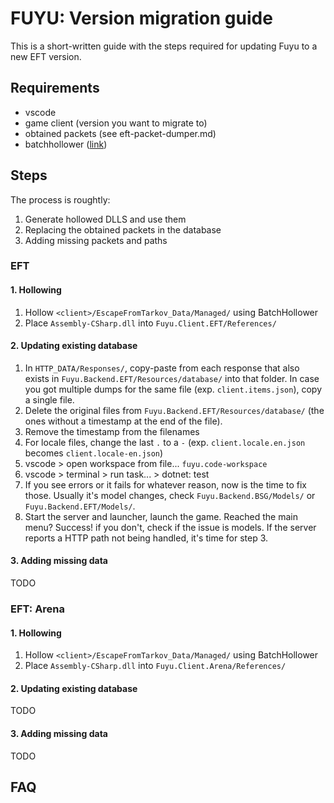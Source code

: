 # FUYU: Version migration guide

This is a short-written guide with the steps required for updating Fuyu to a
new EFT version.

## Requirements

- vscode
- game client (version you want to migrate to)
- obtained packets (see eft-packet-dumper.md)
- batchhollower ([link](https://github.com/seionmoya/batchhollower/releases))

## Steps

The process is roughtly:

1. Generate hollowed DLLS and use them
2. Replacing the obtained packets in the database
3. Adding missing packets and paths

### EFT

#### 1. Hollowing

1. Hollow `<client>/EscapeFromTarkov_Data/Managed/` using BatchHollower
2. Place `Assembly-CSharp.dll` into `Fuyu.Client.EFT/References/`

#### 2. Updating existing database

1. In `HTTP_DATA/Responses/`, copy-paste from each response that also exists in
   `Fuyu.Backend.EFT/Resources/database/` into that folder. In case you got
   multiple dumps for the same file (exp. `client.items.json`), copy a single
   file.
2. Delete the original files from `Fuyu.Backend.EFT/Resources/database/`
   (the ones without a timestamp at the end of the file).
3. Remove the timestamp from the filenames
4. For locale files, change the last `.` to a `-`
   (exp. `client.locale.en.json` becomes `client.locale-en.json`)
5. vscode > open workspace from file... `fuyu.code-workspace`
6. vscode > terminal > run task... > dotnet: test
7. If you see errors or it fails for whatever reason, now is the time to fix
those. Usually it's model changes, check `Fuyu.Backend.BSG/Models/` or
`Fuyu.Backend.EFT/Models/`.
8. Start the server and launcher, launch the game. Reached the main menu?
   Success! if you don't, check if the issue is models. If the server reports
   a HTTP path not being handled, it's time for step 3.

#### 3. Adding missing data

TODO

### EFT: Arena

#### 1. Hollowing

1. Hollow `<client>/EscapeFromTarkov_Data/Managed/` using BatchHollower
2. Place `Assembly-CSharp.dll` into `Fuyu.Client.Arena/References/`

#### 2. Updating existing database

TODO

#### 3. Adding missing data

TODO

## FAQ

